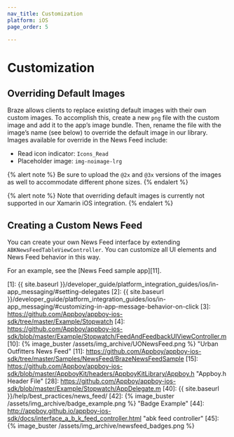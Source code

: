 ```yaml
---
nav_title: Customization
platform: iOS
page_order: 5

---
```


# Customization

## Overriding Default Images

Braze allows clients to replace existing default images with their own custom images. To accomplish this, create a new `png` file with the custom image and add it to the app’s image bundle. Then, rename the file with the image’s name (see below) to override the default image in our library. Images available for override in the News Feed include:
* Read icon indicator: `Icons_Read`
* Placeholder image: `img-noimage-lrg`

{% alert note %} Be sure to upload the `@2x` and `@3x` versions of the images as well to accommodate different phone sizes. {% endalert %}

{% alert note %} Note that overriding default images is currently not supported in our Xamarin iOS integration. {% endalert %}

## Creating a Custom News Feed

You can create your own News Feed interface by extending `ABKNewsFeedTableViewController`. You can customize all UI elements and News Feed behavior in this way.

For an example, see the [News Feed sample app][11].


[1]: {{ site.baseurl }}/developer_guide/platform_integration_guides/ios/in-app_messaging/#setting-delegates
[2]: {{ site.baseurl }}/developer_guide/platform_integration_guides/ios/in-app_messaging/#customizing-in-app-message-behavior-on-click
[3]: https://github.com/Appboy/appboy-ios-sdk/tree/master/Example/Stopwatch
[4]: https://github.com/Appboy/appboy-ios-sdk/blob/master/Example/Stopwatch/FeedAndFeedbackUIViewController.m
[10]: {% image_buster /assets/img_archive/UONewsFeed.png %} "Urban Outfitters News Feed"
[11]: https://github.com/Appboy/appboy-ios-sdk/tree/master/Samples/NewsFeed/BrazeNewsFeedSample
[15]: https://github.com/Appboy/appboy-ios-sdk/blob/master/AppboyKit/headers/AppboyKitLibrary/Appboy.h "Appboy.h Header File"
[28]: https://github.com/Appboy/appboy-ios-sdk/blob/master/Example/Stopwatch/AppDelegate.m
[40]: {{ site.baseurl }}/help/best_practices/news_feed/
[42]: {% image_buster /assets/img_archive/badge_example.png %} "Badge Example"
[44]: http://appboy.github.io/appboy-ios-sdk/docs/interface_a_b_k_feed_controller.html "abk feed controller"
[45]: {% image_buster /assets/img_archive/newsfeed_badges.png %}
